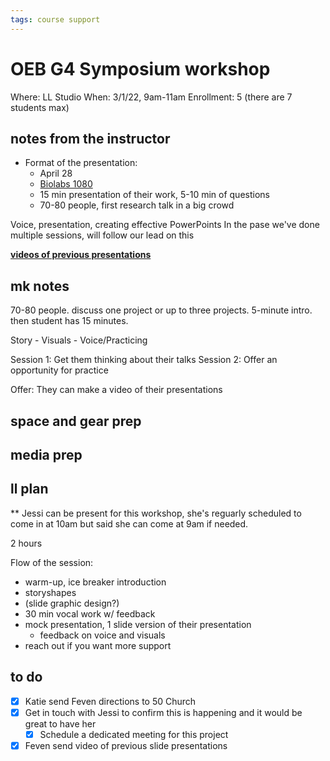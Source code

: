 ```yaml
---
tags: course support
---
```

# OEB G4 Symposium workshop

Where: LL Studio
When: 3/1/22, 9am-11am
Enrollment: 5 (there are 7 students max)

## notes from the instructor
* Format of the presentation: 
    * April 28
    * [Biolabs 1080](http://imsroombook.fas.harvard.edu/room.php?rm=rm0044)
    * 15 min presentation of their work, 5-10 min of questions
    * 70-80 people, first research talk in a big crowd

Voice, presentation, creating effective PowerPoints
In the pase we've done multiple sessions, will follow our lead on this

**[videos of previous presentations](https://drive.google.com/drive/folders/1FCpMkNZs0wV376IT9S7-2NRYYpLInR4S)**

## mk notes

70-80 people. discuss one project or up to three projects. 5-minute intro. then student has 15 minutes.

Story - Visuals - Voice/Practicing

Session 1: Get them thinking about their talks
Session 2: Offer an opportunity for practice

Offer: They can make a video of their presentations

## space and gear prep
## media prep

## ll plan

** Jessi can be present for this workshop, she's reguarly scheduled to come in at 10am but said she can come at 9am if needed.

2 hours

Flow of the session: 
* warm-up, ice breaker introduction
* storyshapes
* (slide graphic design?)
* 30 min vocal work w/ feedback
* mock presentation, 1 slide version of their presentation
    * feedback on voice and visuals
* reach out if you want more support



## to do
- [x] Katie send Feven directions to 50 Church
- [x] Get in touch with Jessi to confirm this is happening and it would be great to have her
    - [x] Schedule a dedicated meeting for this project
- [x] Feven send video of previous slide presentations